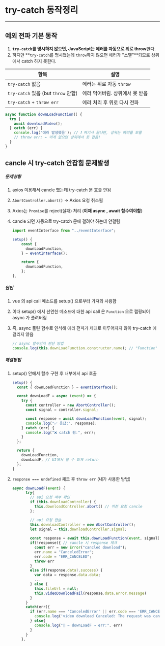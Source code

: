 # try-catch 동작정리

---

>

##  예외 전파 기본 동작

1. **`try-catch`를 명시하지 않으면, JavaScript는 에러를 자동으로 위로 throw**한다. 
2. 하지만 **`try-catch`를 명시했는데 `throw`하지 않으면 에러가 "소멸"**되므로 상위에서 catch 하지 못한다.


| 항목                                | 설명                            |
| ----------------------------------- | ------------------------------- |
| `try-catch` 없음                    | 에러는 위로 자동 `throw`        |
| `try-catch` 있음 (but `throw` 안함) | 에러 먹어버림. 상위에서 못 받음 |
| `try-catch` + `throw err`           | 에러 처리 후 위로 다시 전파     |

```js
async function downLoadFunction() {
  try {
    await downloadVideo();
  } catch (err) {
    console.log('에러 발생했음'); // ❗ 여기서 끝나면, 상위는 에러를 모름
    // throw err; ← 이게 없으면 상위에서 못 잡음!
  }
}
```





## cancle 시 try-catch 안잡힘 문제발생

##### 문제상황

1. axios 이용해서 cancle 했는데 try-catch 문 호출 안됨 

2. `AbortController.abort()` → Axios 요청 취소됨

3.  Axios는 `Promise`를 reject(실패) 처리 (**이때 async , await 함수여야함**)

4. cancle 되면 자동으로 try-catch 문에 걸려야 하는데 안걸림 

   ```js
   import eventInterface from "../eventInterface";
   
   setup() {
       const {
         downLoadFunction,
       } = eventInterface();
   
       return {
         downLoadFunction,
       };
   },
   ```

##### 원인

1. vue 의 api call 메소드를 setup() 으로부터 가져와 사용함

2. 이때 setup() 에서 선언한 메소드에 대한 api call 은 `Function` 으로 랩핑되어 async 가 풀려버림

3. 즉, async 풀린 함수로 인식해 에러 전파가 제대로 이루어지지 않아 try-catch 에 걸리지 않음 

   ```js
   // async 함수인지 판단 방법
   console.log(this.downLoadFunction.constructor.name); // "Function" -> 이러면 NOT "AsyncFunction" 이라 에러전파 안됨
   ```

##### 해결방법

1. setup() 안에서 함수 구현 후 내부에서 api 호출 

   ```js
   setup() {
     const { downLoadFunction } = eventInterface();
   
     const downLoadF = async (event) => {
       try {
         const controller = new AbortController();
         const signal = controller.signal;
   
         const response = await downLoadFunction(event, signal);
         console.log("✅ 응답:", response);
       } catch (err) {
         console.log("❌ catch 됨:", err);
       }
     };
   
     return {
       downLoadFunction,
       downLoadF, // UI에서 쓸 수 있게 return
     };
   }
   ```

2. `response === undefined` 체크 후 `throw err` (내가 사용한 방법)

   ```js
   async downLoadF(event) {
         try{
           // api 요청 여부 확인 
           if (this.downloadController) {
             this.downloadController.abort() // 이전 요청 cancle 
           };
   
           // api 요청 캔슬
           this.downloadController = new AbortController();
           let signal = this.downloadController.signal; 
             
           const response = await this.downLoadFunction(event, signal);
           if(!response){ // cancle 시 response 체크 
             const err = new Error("cancled download");
             err.name = "CanceledError";
             err.code = "ERR_CANCELED"; 
             throw err
           }
           else if(response.data?.success) {
             var data = response.data.data;
             ...
           } else {
             this.fileUrl = null; 
             this.videoDownloadFail(response.data.error.message)
           }
         }
         catch(err){
           if (err.name === 'CanceledError' || err.code === 'ERR_CANCELED') {
             console.log('video download Canceled: The request was canceled');
           } else{
             console.log("🚀 ~ downLoadF ~ err:", err)
           }
         }
       },
   ```

   



